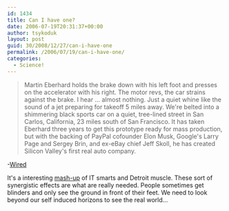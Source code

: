 ```yaml
---
id: 1434
title: Can I have one?
date: 2006-07-19T20:31:37+00:00
author: tsykoduk
layout: post
guid: 30/2008/12/27/can-i-have-one
permalink: /2006/07/19/can-i-have-one/
categories:
  - Science!
---
```

<blockquote>Martin Eberhard holds the brake down with his left foot and presses on the accelerator with his right. The motor revs, the car strains against the brake. I hear ... almost nothing. Just a quiet whine like the sound of a jet preparing for takeoff 5 miles away. We're belted into a shimmering black sports car on a quiet, tree-lined street in San Carlos, California, 23 miles south of San Francisco. It has taken Eberhard three years to get this prototype ready for mass production, but with the backing of PayPal cofounder Elon Musk, Google's Larry Page and Sergey Brin, and ex-eBay chief Jeff Skoll, he has created Silicon Valley's first real auto company.</blockquote>

-<a href="http://www.wired.com/news/wiredmag/0,71414-0.html">Wired</a>


It's a interesting <a href="http://en.wikipedia.org/wiki/Mashup_(web_application_hybrid)">mash-up</a> of IT smarts and Detroit muscle. These sort of synergistic effects are what are really needed. People sometimes get blinders and only see the ground in front of their feet. We need to look beyond our self induced horizons to see the real world...